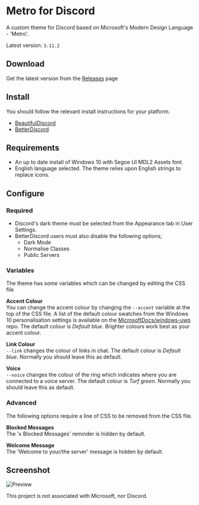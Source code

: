 # Metro for Discord
A custom theme for Discord based on Microsoft's Modern Design Language - 'Metro'.  

Latest version: `3.11.2`

## Download
Get the latest version from the [Releases](https://github.com/TakosThings/Metro-for-Discord/releases) page

## Install
You should follow the relevant install instructions for your platform.  
* [BeautifulDiscord](https://github.com/DTinker/discord-resources/wiki/Installing-Modifications#beautifuldiscord)
* [BetterDiscord](https://i.imgur.com/H7VyWea.png)

## Requirements
* An up to date install of Windows 10 with Segoe UI MDL2 Assets font. 
* English language selected. The theme relies upon English strings to replace icons.

## Configure
### Required
* Discord's dark theme must be selected from the Appearance tab in User Settings.
* BetterDiscord users must also disable the following options;
  * Dark Mode
  * Normalise Classes
  * Public Servers

### Variables
The theme has some variables which can be changed by editing the CSS file

**Accent Colour**  
You can change the accent colour by changing the `--accent` variable at the top of the CSS file. A list of the default colour swatches from the Windows 10 personalisation settings is available on the [MicrosoftDocs/windows-uwp](https://github.com/MicrosoftDocs/windows-uwp/blob/53eb5fbcf125c9b189de37a6afb8b50ccc2a49fe/windows-apps-src/design/style/color.md#windows-accent-colors) repo. The default colour is *Default blue*. Brighter colours work best as your accent colour.

**Link Colour**  
`--link` changes the colour of links in chat. The default colour is *Default blue*. Normally you should leave this as default.

**Voice**  
`--voice` changes the colour of the ring which indicates where you are connected to a voice server. The default colour is *Turf green*. Normally you should leave this as default.

### Advanced
The following options require a line of CSS to be removed from the CSS file.

**Blocked Messages**  
The 'x Blocked Messages' reminder is hidden by default.

**Welcome Message**  
The 'Welcome to your/the server' message is hidden by default.

## Screenshot
![Preview](https://i.imgur.com/gk3IlYT.png)

This project is not associated with Microsoft, nor Discord.

